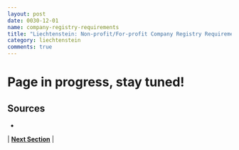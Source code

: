 ```yaml
---
layout: post
date: 0030-12-01
name: company-registry-requirements
title: "Liechtenstein: Non-profit/For-profit Company Registry Requirements"
category: liechtenstein
comments: true
---
```


# Page in progress, stay tuned!

Sources
---

- 


| **[Next Section]( https://neo-project.github.io/global-blockchain-compliance-hub//liechtenstein/liechtenstein-team-member-nationality-requirements.html)** |
